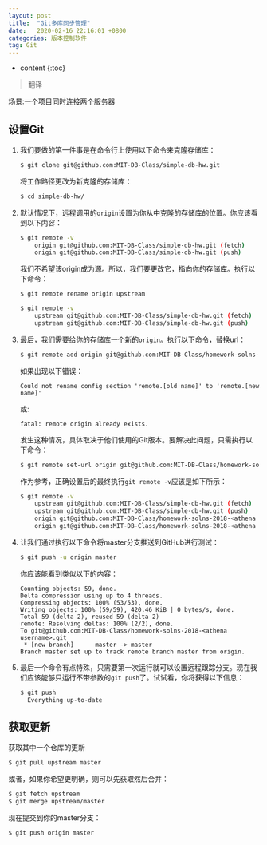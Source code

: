 ```yaml
---
layout: post
title:  "Git多库同步管理"
date:   2020-02-16 22:16:01 +0800
categories: 版本控制软件
tag: Git
---
```


* content
{:toc}

> 翻译

场景:一个项目同时连接两个服务器

## 设置Git

1. 我们要做的第一件事是在命令行上使用以下命令来克隆存储库：

    ```bash
    $ git clone git@github.com:MIT-DB-Class/simple-db-hw.git
    ```

    将工作路径更改为新克隆的存储库：

    ```bash
    $ cd simple-db-hw/
    ```

2. 默认情况下，远程调用的`origin`设置为你从中克隆的存储库的位置。你应该看到以下内容：

    ```bash
    $ git remote -v
        origin git@github.com:MIT-DB-Class/simple-db-hw.git (fetch)
        origin git@github.com:MIT-DB-Class/simple-db-hw.git (push)
    ```

    我们不希望该origin成为源。所以，我们要更改它，指向你的存储库。执行以下命令：

    ```bash
    $ git remote rename origin upstream
    ```

    ```bash
    $ git remote -v
        upstream git@github.com:MIT-DB-Class/simple-db-hw.git (fetch)
        upstream git@github.com:MIT-DB-Class/simple-db-hw.git (push)
    ```

3. 最后，我们需要给你的存储库一个新的`origin`。执行以下命令，替换url：

    ```bash
    $ git remote add origin git@github.com:MIT-DB-Class/homework-solns-2018-<athena-username>.git
    ```

    如果出现以下错误：

    ```
    Could not rename config section 'remote.[old name]' to 'remote.[new name]'
    ```

    或:
   
    ```
    fatal: remote origin already exists.
    ```

    发生这种情况，具体取决于他们使用的Git版本。要解决此问题，只需执行以下命令：

    ```bash
    $ git remote set-url origin git@github.com:MIT-DB-Class/homework-solns-2018-<athena username>.git
    ```

    作为参考，正确设置后的最终执行`git remote -v`应该是如下所示：

    ```bash
    $ git remote -v
        upstream git@github.com:MIT-DB-Class/simple-db-hw.git (fetch)
        upstream git@github.com:MIT-DB-Class/simple-db-hw.git (push)
        origin git@github.com:MIT-DB-Class/homework-solns-2018-<athena username>.git (fetch)
        origin git@github.com:MIT-DB-Class/homework-solns-2018-<athena username>.git (push)
    ```

4. 让我们通过执行以下命令将master分支推送到GitHub进行测试：

    ```bash
    $ git push -u origin master
    ```

    你应该能看到类似以下的内容：

    ```
	Counting objects: 59, done.
	Delta compression using up to 4 threads.
	Compressing objects: 100% (53/53), done.
	Writing objects: 100% (59/59), 420.46 KiB | 0 bytes/s, done.
	Total 59 (delta 2), reused 59 (delta 2)
	remote: Resolving deltas: 100% (2/2), done.
	To git@github.com:MIT-DB-Class/homework-solns-2018-<athena username>.git
	 * [new branch]      master -> master
	Branch master set up to track remote branch master from origin.
    ```

5. 最后一个命令有点特殊，只需要第一次运行就可以设置远程跟踪分支。现在我们应该能够只运行不带参数的`git push`了。试试看，你将获得以下信息：

    ```bash
    $ git push
      Everything up-to-date
    ```

## 获取更新

获取其中一个仓库的更新

```bash
$ git pull upstream master
```

或者，如果你希望更明确，则可以先获取然后合并：

```bash
$ git fetch upstream
$ git merge upstream/master
```
现在提交到你的master分支：
```bash
$ git push origin master
```